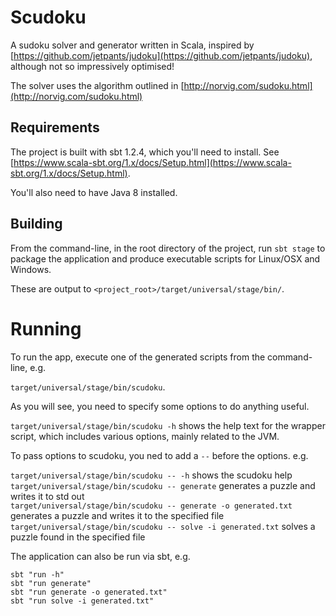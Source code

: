# Scudoku

A sudoku solver and generator written in Scala, inspired by [https://github.com/jetpants/judoku](https://github.com/jetpants/judoku), although not so impressively optimised!

The solver uses the algorithm outlined in [http://norvig.com/sudoku.html](http://norvig.com/sudoku.html)

## Requirements

The project is built with sbt 1.2.4, which you'll need to install.  See [https://www.scala-sbt.org/1.x/docs/Setup.html](https://www.scala-sbt.org/1.x/docs/Setup.html).

You'll also need to have Java 8 installed.

## Building

From the command-line, in the root directory of the project, run `sbt stage` to package the application and produce executable scripts for Linux/OSX and Windows.

These are output to `<project_root>/target/universal/stage/bin/`.

# Running

To run the app, execute one of the generated scripts from the command-line, e.g.

`target/universal/stage/bin/scudoku`.

As you will see, you need to specify some options to do anything useful.

`target/universal/stage/bin/scudoku -h` shows the help text for the wrapper script, which includes various options, mainly related to the JVM.

To pass options to scudoku, you ned to add a `--` before the options. e.g.

`target/universal/stage/bin/scudoku -- -h` shows the scudoku help  
`target/universal/stage/bin/scudoku -- generate` generates a puzzle and writes it to std out  
`target/universal/stage/bin/scudoku -- generate -o generated.txt` generates a puzzle and writes it to the specified file  
`target/universal/stage/bin/scudoku -- solve -i generated.txt` solves a puzzle found in the specified file

The application can also be run via sbt, e.g.

`sbt "run -h"`  
`sbt "run generate"`  
`sbt "run generate -o generated.txt"`  
`sbt "run solve -i generated.txt"`

